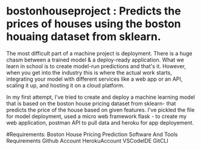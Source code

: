 # bostonhouseproject : Predicts the prices of houses using the boston houaing dataset from sklearn.

The most difficult part of a machine project is deployment. There is a huge chasm between a trained model & a deploy-ready application.
What we learn in school is to create model-run predictions and that's it. However, when you get into the industry this is where the actual work starts, integrating your model with different services like a web app or an API, scaling it up, and hosting it on a cloud platform.

In my first attempt, I've tried to create and deploy a machine learning model that is based on the boston house pricing dataset from sklearn- that predicts the price of the house based on given features. I've pickled the file for model deployment, used a micro web framework flask - to create my web application, postman API to pull data and heroku for app deployement.

#Requirements:
Boston House Pricing Prediction
Software And Tools Requirements
Github Account
HerokuAccount
VSCodeIDE
GitCLI
